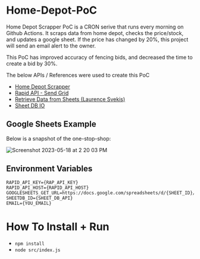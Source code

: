 # Home-Depot-PoC
Home Depot Scrapper PoC is a CRON serive that runs every morning on Github Actions. It scraps data from home depot, checks the price/stock, and updates a google sheet. If the price has changed by 20%, this project will send an email alert to the owner.

This PoC has improved accuracy of fencing bids, and decreased the time to create a bid by 30%. 

The below APIs / References were used to create this PoC
- [Home Depot Scrapper](https://stevesie.com/apps/home-depot-api)
- [Rapid API - Send Grid](https://rapidapi.com/sendgrid/api/sendgrid/)
- [Retrieve Data from Sheets (Laurence Svekis)](https://www.youtube.com/watch?v=aP2cM7EuLeo)
- [Sheet DB IO](https://docs.sheetdb.io/)


## Google Sheets Example

Below is a snapshot of the one-stop-shop:

![Screenshot 2023-05-18 at 2 20 03 PM](https://github.com/espi1665/home-depot-poc/assets/35710742/7af95f72-7a54-4c3e-9af0-1e30937ad0f9)



## Environment Variables
```
RAPID_API_KEY={RAP_API_KEY}
RAPID_API_HOST={RAPID_API_HOST}
GOOGLESHEETS_GET_URL=https://docs.google.com/spreadsheets/d/{SHEET_ID}/gviz/tq
SHEETDB_ID={SHEET_DB_API}
EMAIL={YOU_EMAIL}
```

# How To Install + Run
  - `npm install`
  - `node src/index.js`
